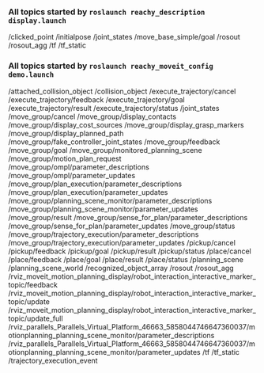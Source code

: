 ### All topics started by `roslaunch reachy_description display.launch`
/clicked_point
/initialpose
/joint_states
/move_base_simple/goal
/rosout
/rosout_agg
/tf
/tf_static

### All topics started by `roslaunch reachy_moveit_config demo.launch`

/attached_collision_object
/collision_object
/execute_trajectory/cancel
/execute_trajectory/feedback
/execute_trajectory/goal
/execute_trajectory/result
/execute_trajectory/status
/joint_states
/move_group/cancel
/move_group/display_contacts
/move_group/display_cost_sources
/move_group/display_grasp_markers
/move_group/display_planned_path
/move_group/fake_controller_joint_states
/move_group/feedback
/move_group/goal
/move_group/monitored_planning_scene
/move_group/motion_plan_request
/move_group/ompl/parameter_descriptions
/move_group/ompl/parameter_updates
/move_group/plan_execution/parameter_descriptions
/move_group/plan_execution/parameter_updates
/move_group/planning_scene_monitor/parameter_descriptions
/move_group/planning_scene_monitor/parameter_updates
/move_group/result
/move_group/sense_for_plan/parameter_descriptions
/move_group/sense_for_plan/parameter_updates
/move_group/status
/move_group/trajectory_execution/parameter_descriptions
/move_group/trajectory_execution/parameter_updates
/pickup/cancel
/pickup/feedback
/pickup/goal
/pickup/result
/pickup/status
/place/cancel
/place/feedback
/place/goal
/place/result
/place/status
/planning_scene
/planning_scene_world
/recognized_object_array
/rosout
/rosout_agg
/rviz_moveit_motion_planning_display/robot_interaction_interactive_marker_topic/feedback
/rviz_moveit_motion_planning_display/robot_interaction_interactive_marker_topic/update
/rviz_moveit_motion_planning_display/robot_interaction_interactive_marker_topic/update_full
/rviz_parallels_Parallels_Virtual_Platform_46663_5858044746647360037/motionplanning_planning_scene_monitor/parameter_descriptions
/rviz_parallels_Parallels_Virtual_Platform_46663_5858044746647360037/motionplanning_planning_scene_monitor/parameter_updates
/tf
/tf_static
/trajectory_execution_event